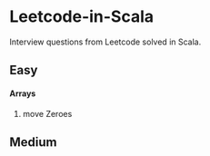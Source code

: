 # Leetcode-in-Scala
Interview questions from Leetcode solved in Scala. 


## Easy

#### Arrays
1. move Zeroes

## Medium

